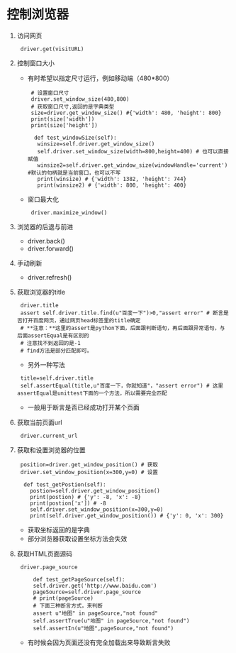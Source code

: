 # 控制浏览器
1. 访问网页
   ```
    driver.get(visitURL)
   ```
2. 控制窗口大小
   * 有时希望以指定尺寸运行，例如移动端（480*800）
     ```
	  # 设置窗口尺寸
      driver.set_window_size(480,800)
      # 获取窗口尺寸,返回的是字典类型
      size=driver.get_window_size() #{'width': 480, 'height': 800}
      print(size['width'])
      print(size['height'])
	 
     ```
	 ```
	   def test_windowSize(self):
        winsize=self.driver.get_window_size()
        self.driver.set_window_size(width=800,height=400) # 也可以直接赋值
        winsize2=self.driver.get_window_size(windowHandle='current') #默认的句柄就是当前窗口，也可以不写
        print(winsize) # {'width': 1382, 'height': 744}
        print(winsize2) # {'width': 800, 'height': 400}
	 ```
   * 窗口最大化
     ```
      driver.maximize_window()
     ```
3. 浏览器的后退与前进
   * driver.back()
   * driver.forward()

4. 手动刷新
   * driver.refresh()
   
5. 获取浏览器的title
   ```
    driver.title
	assert self.driver.title.find(u"百度一下")>0,"assert error" # 断言是否打开百度网页，通过网页head标签里的title确定
	# **注意：**这里的assert是python下面，后面跟判断语句，再后面跟异常语句，与后面assertEqual是有区别的
	# 注意找不到返回的是-1
	# find方法是部分匹配即可。
   ```
   * 另外一种写法
   ```
    title=self.driver.title
	self.assertEqual(title,u"百度一下，你就知道"，"assert error") # 这里assertEqual是unittest下面的一个方法，所以需要完全匹配
   ```
   * 一般用于断言是否已经成功打开某个页面
6. 获取当前页面url
   ```
    driver.current_url
   ```
7. 获取和设置浏览器的位置
   ```
    position=driver.get_window_position() # 获取
	driver.set_window_position(x=300,y=0) # 设置
   ``` 
   ```
     def test_getPostion(self):
       postion=self.driver.get_window_position()
       print(postion) # {'y': -8, 'x': -8}
       print(postion['x']) # -8
       self.driver.set_window_position(x=300,y=0)
       print(self.driver.get_window_position()) # {'y': 0, 'x': 300}
   ```   
   * 获取坐标返回的是字典
   * 部分浏览器获取设置坐标方法会失效
8. 获取HTML页面源码
   ```
    driver.page_source
   ```   
   ```
        def test_getPageSource(self):
        self.driver.get('http://www.baidu.com')
        pageSource=self.driver.page_source
        # print(pageSource)
		# 下面三种断言方式，来判断
        assert u"地图" in pageSource,"not found"
        self.assertTrue(u"地图" in pageSource,"not found")
        self.assertIn(u"地图",pageSource,"not found")
   ```
   * 有时候会因为页面还没有完全加载出来导致断言失败